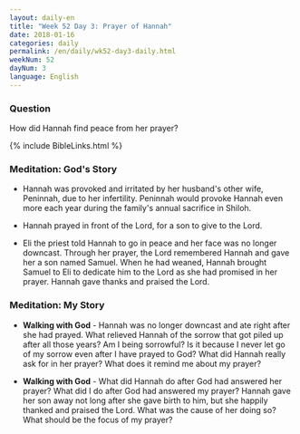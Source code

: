 ```yaml
---
layout: daily-en
title: "Week 52 Day 3: Prayer of Hannah"
date: 2018-01-16 
categories: daily
permalink: /en/daily/wk52-day3-daily.html
weekNum: 52
dayNum: 3
language: English
---
```


### Question     
How did Hannah find peace from her prayer?

{% include BibleLinks.html %} 

### Meditation: God's Story   
+ Hannah was provoked and irritated by her husband's other wife, Peninnah, due to her infertility. Peninnah would provoke Hannah even more each year during the family's annual sacrifice in Shiloh. 

+ Hannah prayed in front of the Lord, for a son to give to the Lord. 

+ Eli the priest told Hannah to go in peace and her face was no longer downcast. Through her prayer, the Lord remembered Hannah and gave her a son named Samuel. When he had weaned, Hannah brought Samuel to Eli to dedicate him to the Lord as she had promised in her prayer. Hannah gave thanks and praised the Lord. 

### Meditation: My Story   
+ **Walking with God** - Hannah was no longer downcast and ate right after she had prayed. What relieved Hannah of the sorrow that got piled up after all those years? Am I being sorrowful? Is it because I never let go of my sorrow even after I have prayed to God? What did Hannah really ask for in her prayer? What does it remind me about my prayer? 

+ **Walking with God** - What did Hannah do after God had answered her prayer? What did I do after God had answered my prayer? Hannah gave her son away not long after she gave birth to him, but she happily thanked and praised the Lord. What was the cause of her doing so? What should be the focus of my prayer? 

